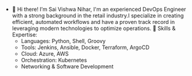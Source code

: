 - 👋 Hi there! I’m Sai Vishwa Nihar, I'm an experienced DevOps Engineer with a strong background in the retail industry.I specialize in creating efficient, automated workflows and have a proven track record in leveraging modern technologies to optimize operations.
🔧 Skills & Expertise:
    - Languages: Python, Shell, Groovy
    - Tools: Jenkins, Ansible, Docker, Terraform, ArgoCD
    - Cloud: Azure, AWS
    - Orchestration: Kubernetes
    - Networking & Software Development
